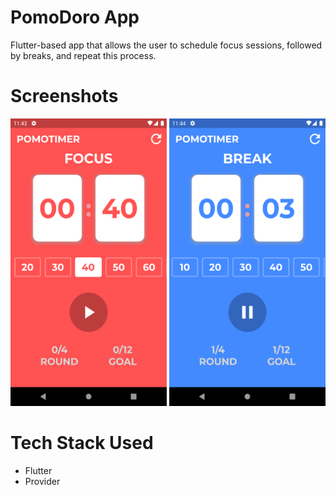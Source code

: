 # PomoDoro App

Flutter-based app that allows the user to schedule focus sessions, followed by breaks, and repeat this process. 

# Screenshots

<img src="/readMeImages/focus_screen.png" title="FocusScreen" width="250" height="460"/> <img src="/readMeImages/break_screen.png" title="BreakScreen" width="250" height="460"/>  

# Tech Stack Used

- Flutter
- Provider
